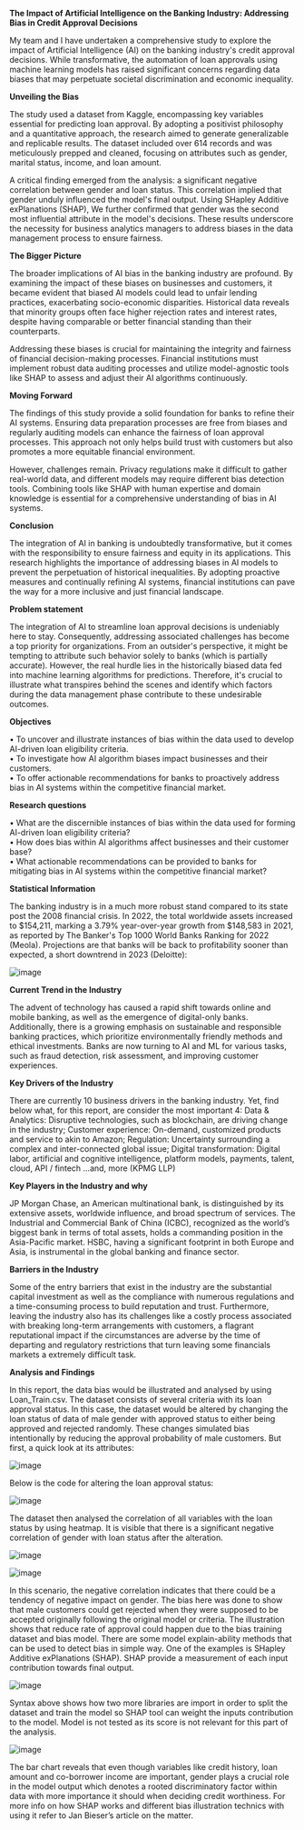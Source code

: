 **The Impact of Artificial Intelligence on the Banking Industry: Addressing Bias in Credit Approval Decisions**

My team and I have undertaken a comprehensive study to explore the impact of Artificial Intelligence (AI) on the banking industry's credit approval decisions. While transformative, the automation of loan approvals using machine learning models has raised significant concerns regarding data biases that may perpetuate societal discrimination and economic inequality.

**Unveiling the Bias**

The study used a dataset from Kaggle, encompassing key variables essential for predicting loan approval. By adopting a positivist philosophy and a quantitative approach, the research aimed to generate generalizable and replicable results. The dataset included over 614 records and was meticulously prepped and cleaned, focusing on attributes such as gender, marital status, income, and loan amount.

A critical finding emerged from the analysis: a significant negative correlation between gender and loan status. This correlation implied that gender unduly influenced the model's final output. Using SHapley Additive exPlanations (SHAP), We further confirmed that gender was the second most influential attribute in the model's decisions. These results underscore the necessity for business analytics managers to address biases in the data management process to ensure fairness.

**The Bigger Picture**

The broader implications of AI bias in the banking industry are profound. By examining the impact of these biases on businesses and customers, it became evident that biased AI models could lead to unfair lending practices, exacerbating socio-economic disparities. Historical data reveals that minority groups often face higher rejection rates and interest rates, despite having comparable or better financial standing than their counterparts.

Addressing these biases is crucial for maintaining the integrity and fairness of financial decision-making processes. Financial institutions must implement robust data auditing processes and utilize model-agnostic tools like SHAP to assess and adjust their AI algorithms continuously.

**Moving Forward**

The findings of this study provide a solid foundation for banks to refine their AI systems. Ensuring data preparation processes are free from biases and regularly auditing models can enhance the fairness of loan approval processes. This approach not only helps build trust with customers but also promotes a more equitable financial environment.

However, challenges remain. Privacy regulations make it difficult to gather real-world data, and different models may require different bias detection tools. Combining tools like SHAP with human expertise and domain knowledge is essential for a comprehensive understanding of bias in AI systems.

**Conclusion**

The integration of AI in banking is undoubtedly transformative, but it comes with the responsibility to ensure fairness and equity in its applications. This research highlights the importance of addressing biases in AI models to prevent the perpetuation of historical inequalities. By adopting proactive measures and continually refining AI systems, financial institutions can pave the way for a more inclusive and just financial landscape.

**Problem statement**

The integration of AI to streamline loan approval decisions is undeniably here to stay. Consequently, addressing associated challenges has become a top priority for organizations. From an outsider's perspective, it might be tempting to attribute such behavior solely to banks (which is partially accurate). However, the real hurdle lies in the historically biased data fed into machine learning algorithms for predictions. Therefore, it's crucial to illustrate what transpires behind the scenes and identify which factors during the data management phase contribute to these undesirable outcomes.


**Objectives**

•	To uncover and illustrate instances of bias within the data used to develop AI-driven loan eligibility criteria.  
•	To investigate how AI algorithm biases impact businesses and their customers.  
•	To offer actionable recommendations for banks to proactively address bias in AI systems within the competitive financial market. 

**Research questions**

•	What are the discernible instances of bias within the data used for forming AI-driven loan eligibility criteria?  
•	How does bias within AI algorithms affect businesses and their customer base?  
•	What actionable recommendations can be provided to banks for mitigating bias in AI systems within the competitive financial market? 


**Statistical Information**

The banking industry is in a much more robust stand compared to its state post the 2008 financial crisis. In 2022, the total worldwide assets increased to \$154,211, marking a 3.79% year-over-year growth from \$148,583 in 2021, as reported by The Banker's Top 1000 World Banks Ranking for 2022 (Meola).  Projections are that banks will be back to profitability sooner than expected, a short downtrend in 2023 (Deloitte):

![image](https://github.com/user-attachments/assets/9a0e8ac0-9a97-46ab-b132-c37678eca2ce)


**Current Trend in the Industry**

The advent of technology has caused a rapid shift towards online and mobile banking, as well as the emergence of digital-only banks. Additionally, there is a growing emphasis on sustainable and responsible banking practices, which prioritize environmentally friendly methods and ethical investments. Banks are now turning to AI and ML for various tasks, such as fraud detection, risk assessment, and improving customer experiences.  

**Key Drivers of the Industry**

There are currently 10 business drivers in the banking industry. Yet, find below what, for this report, are consider the most important 4: Data & Analytics: Disruptive technologies, such as blockchain, are driving change in the industry; Customer experience: On-demand, customized products and service to akin to Amazon; Regulation: Uncertainty surrounding a complex and inter-connected global issue; Digital transformation: Digital labor, artificial and cognitive intelligence, platform models, payments, talent, cloud, API / fintech …and, more (KPMG LLP)

**Key Players in the Industry and why**

JP Morgan Chase, an American multinational bank, is distinguished by its extensive assets, worldwide influence, and broad spectrum of services. The Industrial and Commercial Bank of China (ICBC), recognized as the world’s biggest bank in terms of total assets, holds a commanding position in the Asia-Pacific market. HSBC, having a significant footprint in both Europe and Asia, is instrumental in the global banking and finance sector.

**Barriers in the Industry**

Some of the entry barriers that exist in the industry are the substantial capital investment as well as the compliance with numerous regulations and a time-consuming process to build reputation and trust. Furthermore, leaving the industry also has its challenges like a costly process associated with breaking long-term arrangements with customers, a flagrant reputational impact if the circumstances are adverse by the time of departing and regulatory restrictions that turn leaving some financials markets a extremely difficult task.


**Analysis and Findings**

In this report, the data bias would be illustrated and analysed by using Loan_Train.csv. The dataset consists of several criteria with its loan approval status. In this case, the dataset would be altered by changing the loan status of data of male gender with approved status to either being approved and rejected randomly. These changes simulated bias intentionally by reducing the approval probability of male customers. But first, a quick look at its attributes: 

![image](https://github.com/user-attachments/assets/232ff557-2bd2-44c9-b767-3d21cd64a8f0)

Below is the code for altering the loan approval status:

![image](https://github.com/user-attachments/assets/ed0cbdf2-287e-453f-be3e-c915e799ec89)

The dataset then analysed the correlation of all variables with the loan status by using heatmap. It is visible that there is a significant negative correlation of gender with loan status after the alteration. 

![image](https://github.com/user-attachments/assets/7d1e05ff-02bd-4500-bfe4-993cffbe0ee8)

![image](https://github.com/user-attachments/assets/932b967e-610d-4e42-ad1d-8ecb2dd7593e)

In this scenario, the negative correlation indicates that there could be a tendency of negative impact on gender. The bias here was done to show that male customers could get rejected when they were supposed to be accepted originally following the original model or criteria. The illustration shows that reduce rate of approval could happen due to the bias training dataset and bias model. 
There are some model explain-ability methods that can be used to detect bias in simple way. One of the examples is SHapley Additive exPlanations (SHAP). SHAP provide a measurement of each input contribution towards final output.

![image](https://github.com/user-attachments/assets/f886effb-e045-4115-a01e-75da0d918b1f)

Syntax above shows how two more libraries are import in order to split the dataset and train the model so SHAP tool can weight the inputs contribution to the model. Model is not tested as its score is not relevant for this part of the analysis. 


![image](https://github.com/user-attachments/assets/7602d765-6011-4398-ab38-bea865e49f68)

The bar chart reveals that even though variables like credit history, loan amount and co-borrower income are important, gender plays a crucial role in the model output which denotes a rooted discriminatory factor within data with more importance it should when deciding credit worthiness. For more info on how SHAP works and different bias illustration technics with using it refer to Jan Bieser’s article on the matter.




